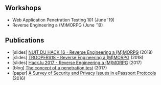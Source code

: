 Workshops
---------

* Web Application Penetration Testing 101 (June '19)
* Reverse Engineering a (M)MORPG (June '19)


Publications
------------

* [slides] [NUIT DU HACK 16 - Reverse Engineering a (M)MORPG](https://github.com/beaujeant/PwnAdventure3/blob/master/Workshop/re-mmorpg-nuitduhack16-2018.pdf) (2018)
* [slides] [TROOPERS18 - Reverse Engineering a (M)MORPG](https://github.com/beaujeant/PwnAdventure3/blob/master/Workshop/re-mmorpg-troopers18.pdf) (2018)
* [slides] [Hack.lu 2017 - Reverse Engineering a (M)MORPG](https://github.com/beaujeant/PwnAdventure3/blob/master/Workshop/re-mmorpg-hacklu17.pdf) (2017)
* [blog] [The concept of a penetration test](https://blog.keyidentity.com/2017/04/10/the-concept-of-a-penetration-test/) (2017)
* [paper] [A Survey of Security and Privacy Issues in ePassport Protocols](https://dl.acm.org/citation.cfm?doid=2825026) (2016)
